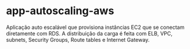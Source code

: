 # app-autoscaling-aws

Aplicação auto escalável que provisiona instâncias EC2 que se conectam diretamente com RDS. A distribuição da carga é feita com ELB, VPC, subnets, Security Groups, Route tables e Internet Gateway.
